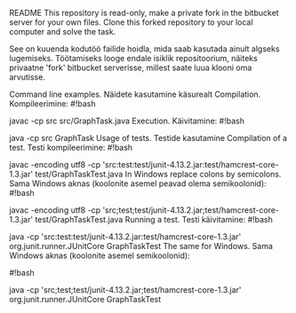README
This repository is read-only, make a private fork in the bitbucket server for your own files. Clone this forked repository to your local computer and solve the task.

See on kuuenda kodutöö failide hoidla, mida saab kasutada ainult algseks lugemiseks. Töötamiseks looge endale isiklik repositoorium, näiteks privaatne 'fork' bitbucket serverisse, millest saate luua klooni oma arvutisse.

Command line examples. Näidete kasutamine käsurealt
Compilation. Kompileerimine:
#!bash

javac -cp src src/GraphTask.java
Execution. Käivitamine:
#!bash

java -cp src GraphTask
Usage of tests. Testide kasutamine
Compilation of a test. Testi kompileerimine:
#!bash

javac -encoding utf8 -cp 'src:test:test/junit-4.13.2.jar:test/hamcrest-core-1.3.jar' test/GraphTaskTest.java
In Windows replace colons by semicolons. Sama Windows aknas (koolonite asemel peavad olema semikoolonid):
#!bash

javac -encoding utf8 -cp 'src;test;test/junit-4.13.2.jar;test/hamcrest-core-1.3.jar' test/GraphTaskTest.java
Running a test. Testi käivitamine:
#!bash

java -cp 'src:test:test/junit-4.13.2.jar:test/hamcrest-core-1.3.jar' org.junit.runner.JUnitCore GraphTaskTest
The same for Windows. Sama Windows aknas (koolonite asemel semikoolonid):

#!bash

java -cp 'src;test;test/junit-4.13.2.jar;test/hamcrest-core-1.3.jar' org.junit.runner.JUnitCore GraphTaskTest